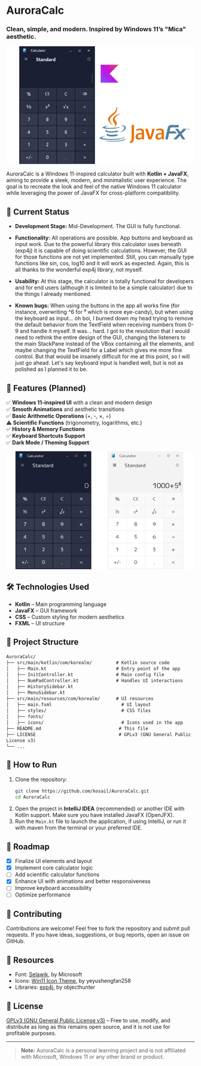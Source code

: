# AuroraCalc
### Clean, simple, and modern. Inspired by Windows 11’s "Mica" aesthetic.

![AuroraCalc screenshot](repo_images/main.png)


AuroraCalc is a Windows 11-inspired calculator built with **Kotlin + JavaFX**, aiming to provide a sleek, modern, and minimalistic user experience. The goal is to recreate the look and feel of the native Windows 11 calculator while leveraging the power of JavaFX for cross-platform compatibility.

## 🚀 Current Status

- **Development Stage:** Mid-Development. The GUI is fully functional.

- **Functionality:** All operations are possible. App buttons and keyboard as input work. Due to the powerful library this calculator uses beneath (exp4j) it is capable of doing scientific calculations. However, the GUI for those functions are not yet implemented. Still, you can manually type functions like sin, cos, log10 and it will work as expected. Again, this is all thanks to the wonderful exp4j library, not myself.

- **Usability:** At this stage, the calculator is totally functional for developers and for end users (although it is limited to be a simple calculator) due to the things I already mentioned.

- **Known bugs:** When using the buttons in the app all works fine (for instance, overwriting ^6 for ⁶ which is more eye-candy), but when using the keyboard as input... oh boi, I burned down my head trying to remove the default behavior from the TextField when receiving numbers from 0-9 and handle it myself. It was... hard. I got to the resolution that I would need to rethink the entire design of the GUI, changing the listeners to the main StackPane instead of the VBox containing all the elements, and maybe changing the TextField for a Label which gives me more fine control. But that would be insanely difficult for me at this point, so I will just go ahead. Let's say keyboard input is handled well, but is not as polished as I planned it to be.

## 🎯 Features (Planned)

✅ **Windows 11-inspired UI** with a clean and modern design  
✅ **Smooth Animations** and aesthetic transitions  
✅ **Basic Arithmetic Operations** (+, -, ×, ÷)  
⚠️ **Scientific Functions** (trigonometry, logarithms, etc.)  
✅ **History & Memory Functions**  
✅ **Keyboard Shortcuts Support**  
✅ **Dark Mode / Theming Support**

![Themes screenshot](repo_images/themes.png)

## 🛠️ Technologies Used

- **Kotlin** – Main programming language
- **JavaFX** – GUI framework
- **CSS** – Custom styling for modern aesthetics
- **FXML** – UI structure

## 📂 Project Structure
```
AuroraCalc/
├── src/main/kotlin/com/korealm/         # Kotlin source code
│   ├── Main.kt                          # Entry point of the app
│   ├── InitController.kt                # Main config file
│   ├── NumPadController.kt              # Handles UI interactions
│   ├── HistorySidebar.kt                
│   ├── MenuSidebar.kt                   
├── src/main/resources/com/korealm/      # UI resources
│   ├── main.fxml                          # UI layout
│   ├── styles/                            # CSS files
│   ├── fonts/                            
│   ├── icons/                             # Icons used in the app
├── README.md                             # This file
├── LICENSE                               # GPLv3 (GNU General Public License v3)
└── ...
```

## 🔧 How to Run

1. Clone the repository:
   ```sh
   git clone https://github.com/kosail/AuroraCalc.git
   cd AuroraCalc
   ```
2. Open the project in **IntelliJ IDEA** (recommended) or another IDE with Kotlin support. Make sure you have installed JavaFX (OpenJFX).
3. Run the `Main.kt` file to launch the application, if using IntelliJ, or run it with maven from the terminal or your preferred IDE.

## 📌 Roadmap
- [X] Finalize UI elements and layout
- [X] Implement core calculator logic
- [ ] Add scientific calculator functions
- [X] Enhance UI with animations and better responsiveness
- [ ] Improve keyboard accessibility
- [ ] Optimize performance

## 🤝 Contributing
Contributions are welcome! Feel free to fork the repository and submit pull requests. If you have ideas, suggestions, or bug reports, open an issue on GitHub.

## 🎒 Resources
* Font: [Selawik](https://github.com/microsoft/Selawik), by Microsoft
* Icons: [Win11 Icon Theme](https://store.kde.org/p/1546069), by yeyushengfan258
* Libraries: [exp4j](https://www.objecthunter.net/exp4j/), by objecthunter


## 📜 License
[GPLv3 (GNU General Public License v3)](LICENSE.txt) – Free to use, modify, and distribute as long as this remains open source, and it is not use for profitable purposes.

---
> **Note:** AuroraCalc is a personal learning project and is not affiliated with Microsoft, Windows 11 or any other brand or product.

